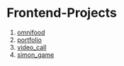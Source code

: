 # Frontend-Projects

1. [omnifood](https://github.com/Mahmoud-Hamza-Git/Frontend-Projects/tree/omnifood)
2. [portfolio](https://github.com/Mahmoud-Hamza-Git/Frontend-Projects/tree/portfolio)
3. [video_call](https://github.com/Mahmoud-Hamza-Git/Frontend-Projects/tree/video_call)
4. [simon_game](https://github.com/Mahmoud-Hamza-Git/Frontend-Projects/tree/simon_game)
